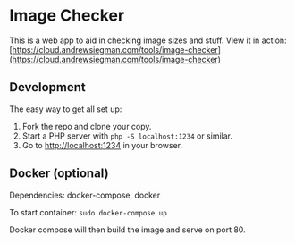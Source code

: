# Image Checker
This is a web app to aid in checking image sizes and stuff.
View it in action: [https://cloud.andrewsiegman.com/tools/image-checker](https://cloud.andrewsiegman.com/tools/image-checker)

## Development
The easy way to get all set up:

1. Fork the repo and clone your copy.
2. Start a PHP server with `php -S localhost:1234` or similar.
3. Go to [http://localhost:1234](http://localhost:1234) in your browser.

## Docker (optional)

Dependencies: docker-compose, docker

To start container:
```sudo docker-compose up```

Docker compose will then build the image and serve on port 80.

